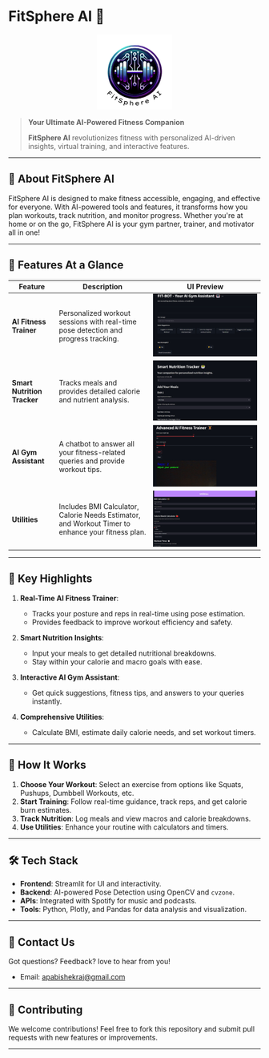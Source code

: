 # **FitSphere AI 💪**

<p align="center"> <img src="./images/logo.png" alt="FitSphere AI Logo" width="150"> </p>

> **Your Ultimate AI-Powered Fitness Companion**
>
> **FitSphere AI** revolutionizes fitness with personalized AI-driven insights, virtual training, and interactive features.

---

## 🚀 **About FitSphere AI**
FitSphere AI is designed to make fitness accessible, engaging, and effective for everyone. With AI-powered tools and features, it transforms how you plan workouts, track nutrition, and monitor progress. Whether you're at home or on the go, FitSphere AI is your gym partner, trainer, and motivator all in one!

---

## 🎯 **Features At a Glance**

| **Feature**               | **Description**                                                                                     | **UI Preview**                                |
|---------------------------|-----------------------------------------------------------------------------------------------------|-----------------------------------------------|
| **AI Fitness Trainer**     | Personalized workout sessions with real-time pose detection and progress tracking.                 | ![AI Trainer](./images/chatbot.jpg) |
| **Smart Nutrition Tracker** | Tracks meals and provides detailed calorie and nutrient analysis.                                  | ![Nutrition Tracker](./images/nutrition.jpg) |
| **AI Gym Assistant**        | A chatbot to answer all your fitness-related queries and provide workout tips.                    | ![AI Gym Assistant](./images/trainer.jpg) |
| **Utilities**               | Includes BMI Calculator, Calorie Needs Estimator, and Workout Timer to enhance your fitness plan. | ![Utilities](./images/utils.jpg)          |

---

## 🌟 **Key Highlights**

1. **Real-Time AI Fitness Trainer**:
   - Tracks your posture and reps in real-time using pose estimation.
   - Provides feedback to improve workout efficiency and safety.

2. **Smart Nutrition Insights**:
   - Input your meals to get detailed nutritional breakdowns.
   - Stay within your calorie and macro goals with ease.

3. **Interactive AI Gym Assistant**:
   - Get quick suggestions, fitness tips, and answers to your queries instantly.

4. **Comprehensive Utilities**:
   - Calculate BMI, estimate daily calorie needs, and set workout timers.

---

## 🎥 **How It Works**
1. **Choose Your Workout**: Select an exercise from options like Squats, Pushups, Dumbbell Workouts, etc.
2. **Start Training**: Follow real-time guidance, track reps, and get calorie burn estimates.
3. **Track Nutrition**: Log meals and view macros and calorie breakdowns.
4. **Use Utilities**: Enhance your routine with calculators and timers.

---

## 🛠️ **Tech Stack**
- **Frontend**: Streamlit for UI and interactivity.
- **Backend**: AI-powered Pose Detection using OpenCV and `cvzone`.
- **APIs**: Integrated with Spotify for music and podcasts.
- **Tools**: Python, Plotly, and Pandas for data analysis and visualization.

---

## 📩 **Contact Us**
Got questions? Feedback? love to hear from you!
- Email: [apabishekraj@gmail.com](mailto:apabishekraj@gmail.com)

---

## 🌟 **Contributing**
We welcome contributions! Feel free to fork this repository and submit pull requests with new features or improvements.

---


